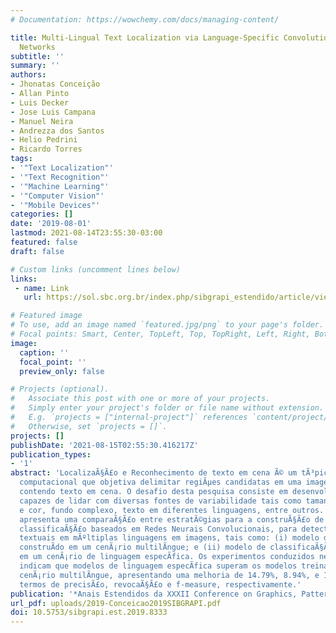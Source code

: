```yaml
---
# Documentation: https://wowchemy.com/docs/managing-content/

title: Multi-Lingual Text Localization via Language-Specific Convolutional Neural
  Networks
subtitle: ''
summary: ''
authors:
- Jhonatas Conceição
- Allan Pinto
- Luis Decker
- Jose Luis Campana
- Manuel Neira
- Andrezza dos Santos
- Helio Pedrini
- Ricardo Torres
tags:
- '"Text Localization"'
- '"Text Recognition"'
- '"Machine Learning"'
- '"Computer Vision"'
- '"Mobile Devices"'
categories: []
date: '2019-08-01'
lastmod: 2021-08-14T23:55:30-03:00
featured: false
draft: false

# Custom links (uncomment lines below)
links:
 - name: Link
   url: https://sol.sbc.org.br/index.php/sibgrapi_estendido/article/view/8333

# Featured image
# To use, add an image named `featured.jpg/png` to your page's folder.
# Focal points: Smart, Center, TopLeft, Top, TopRight, Left, Right, BottomLeft, Bottom, BottomRight.
image:
  caption: ''
  focal_point: ''
  preview_only: false

# Projects (optional).
#   Associate this post with one or more of your projects.
#   Simply enter your project's folder or file name without extension.
#   E.g. `projects = ["internal-project"]` references `content/project/deep-learning/index.md`.
#   Otherwise, set `projects = []`.
projects: []
publishDate: '2021-08-15T02:55:30.416217Z'
publication_types:
- '1'
abstract: 'LocalizaÃ§Ã£o e Reconhecimento de texto em cena Ã© um tÃ³pico em visÃ£o
  computacional que objetiva delimitar regiÃµes candidatas em uma imagem de entrada
  contendo texto em cena. O desafio desta pesquisa consiste em desenvolver detectores
  capazes de lidar com diversas fontes de variabilidade tais como tamanho de fontes
  e cor, fundo complexo, texto em diferentes linguagens, entre outros. Este trabalho
  apresenta uma comparaÃ§Ã£o entre estratÃ©gias para a construÃ§Ã£o de modelos de
  classificaÃ§Ã£o baseados em Redes Neurais Convolucionais, para detectar elementos
  textuais em mÃºltiplas linguagens em imagens, tais como: (i) modelo de classificaÃ§Ã£o
  construÃ­do em um cenÃ¡rio multilÃ­ngue; e (ii) modelo de classificaÃ§Ã£o construÃ­do
  em um cenÃ¡rio de linguagem especÃ­fica. Os experimentos conduzidos neste trabalho
  indicam que modelos de linguagem especÃ­fica superam os modelos treinados em um
  cenÃ¡rio multilÃ­ngue, apresentando uma melhoria de 14.79%, 8.94%, e 11.43%, em
  termos de precisÃ£o, revocaÃ§Ã£o e f-measure, respectivamente.'
publication: '*Anais Estendidos da XXXII Conference on Graphics, Patterns and Images*'
url_pdf: uploads/2019-Conceicao2019SIBGRAPI.pdf
doi: 10.5753/sibgrapi.est.2019.8333
---
```

